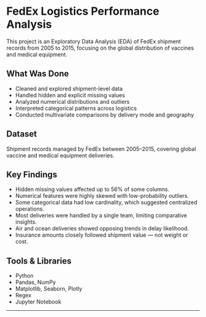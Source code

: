 # FedEx Logistics Performance Analysis

This project is an Exploratory Data Analysis (EDA) of FedEx shipment records from 2005 to 2015, focusing on the global distribution of vaccines and medical equipment.

## What Was Done
- Cleaned and explored shipment-level data
- Handled hidden and explicit missing values
- Analyzed numerical distributions and outliers
- Interpreted categorical patterns across logistics
- Conducted multivariate comparisons by delivery mode and geography

## Dataset
Shipment records managed by FedEx between 2005–2015, covering global vaccine and medical equipment deliveries.

## Key Findings
- Hidden missing values affected up to 56% of some columns.
- Numerical features were highly skewed with low-probability outliers.
- Some categorical data had low cardinality, which suggested centralized operations.
- Most deliveries were handled by a single team, limiting comparative insights.
- Air and ocean deliveries showed opposing trends in delay likelihood.
- Insurance amounts closely followed shipment value — not weight or cost.

## Tools & Libraries
- Python
- Pandas, NumPy
- Matplotlib, Seaborn, Plotly
- Regex
- Jupyter Notebook

---
